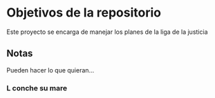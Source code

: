 # Objetivos de la repositorio

Este proyecto se encarga de manejar los planes de la liga de la justicia


## Notas
Pueden hacer lo que quieran...


### L conche su mare
